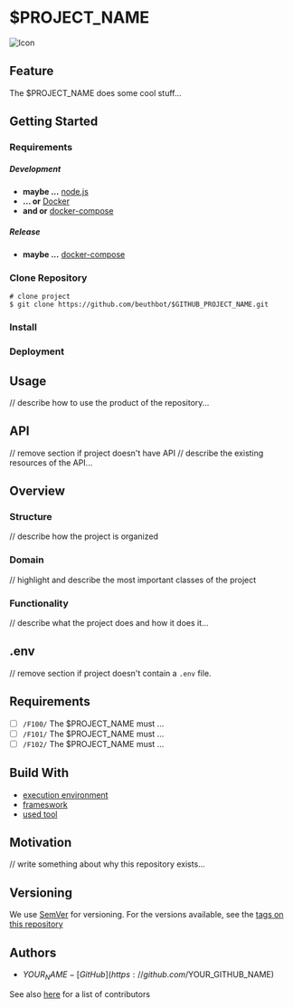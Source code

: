 # $PROJECT_NAME

![Icon](.documentation/DeconcentratorJSLogo100.png "Icon")

## Feature

The $PROJECT_NAME does some cool stuff...

## Getting Started

### Requirements

##### Development

* __maybe ...__ [node.js](https://nodejs.org/en/)
* __... or__ [Docker](https://www.docker.com)
* __and or__ [docker-compose](https://docs.docker.com/compose/)

##### Release

* __maybe ...__ [docker-compose](https://docs.docker.com/compose/)

### Clone Repository

```shell script
# clone project
$ git clone https://github.com/beuthbot/$GITHUB_PROJECT_NAME.git
```

### Install

### Deployment

## Usage

// describe how to use the product of the repository...

## API

// remove section if project doesn't have API
// describe the existing resources of the API...

## Overview

### Structure

// describe how the project is organized

### Domain

// highlight and describe the most important classes of the project

### Functionality

// describe what the project does and how it does it...

## .env

// remove section if project doesn't contain a `.env` file.

## Requirements

* [ ] `/F100/` The $PROJECT_NAME must ...
* [ ] `/F101/` The $PROJECT_NAME must ...
* [ ] `/F102/` The $PROJECT_NAME must ...

## Build With

- [execution environment]()
- [frameswork]()
- [used tool]()

## Motivation

// write something about why this repository exists...

## Versioning

We use [SemVer](http://semver.org/) for versioning. For the versions available, see the [tags on this repository](https://github.com/beuthbot/$GITHUB_PROJECT_NAME/releases)

## Authors

* $YOUR_NAME - [GitHub](https://github.com/$YOUR_GITHUB_NAME)

See also [here](https://github.com/beuthbot/$GITHUB_PROJECT_NAME/graphs/contributors) for a list of contributors
